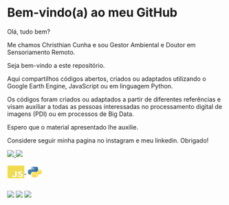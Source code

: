 # Bem-vindo(a) ao meu GitHub

Olá, tudo bem?

Me chamos Christhian Cunha e sou Gestor Ambiental e Doutor em Sensoriamento Remoto. 

Seja bem-vindo a este repositório.

Aqui compartilhos códigos abertos, criados ou adaptados utilizando o Google Earth Engine, JavaScript ou em linguagem Python.

Os códigos foram criados ou adaptados a partir de diferentes referências e visam auxiliar a todas as pessoas
interessadas no processamento digital de imagens (PDI) ou em processos de Big Data. 

Espero que o material apresentado lhe auxilie.

Considere seguir minha pagina no instagram e meu linkedin.
Obrigado!

<div>
  <a href="https://beacons.ai/ScriptsRemote">
  <img height="180em" src="https://github-readme-stats.vercel.app/api?username=ScriptsRemote&show_icons=true&theme=dark&include_all_commits=true&count_private=true"/>
  <img height="180em" src="https://github-readme-stats.vercel.app/api/top-langs/?username=ScriptsRemote&layout=compact&langs_count=16&theme=dark"/>
</div>
  
<div style="display: inline_block"><br>
  <img align="center" alt="Rafa-Js" height="30" width="40" src="https://raw.githubusercontent.com/devicons/devicon/master/icons/javascript/javascript-plain.svg">
  <img align="center" alt="Rafa-Python" height="30" width="40" src="https://raw.githubusercontent.com/devicons/devicon/master/icons/python/python-original.svg">

</div>
                                                                    
##
  
<div>
  <a href="https://www.youtube.com/c/AmbGEO" target="_blank"><img src="https://img.shields.io/badge/YouTube-FF0000?style=for-the-badge&logo=youtube&logoColor=white" target="_blank"></a>
  <a href="https://www.instagram.com/scriptsremoteambgeo" target="_blank"><img src="https://img.shields.io/badge/-Instagram-%23E4405F?style=for-the-badge&logo=instagram&logoColor=white" target="_blank"></a>
  <a href="https://www.linkedin.com/in/christhian-santana-cunha-8a0424204" target="_blank"><img src="https://img.shields.io/badge/-LinkedIn-%230077B5?style=for-the-badge&logo=linkedin&logoColor=white" target="_blank"></a>   
</div>
